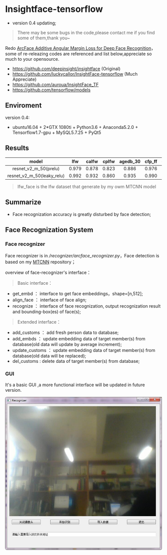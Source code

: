# Insightface-tensorflow

* version 0.4 updating; 

>There may be some bugs in the code,please contact me if you find some of them,thank you~

Redo [ArcFace Additive Angular Margin Loss for Deep Face Recognition](https://arxiv.org/abs/1801.07698)，some of re-releazing codes are referenced and list below,appreciate so much to your opensource.

* https://github.com/deepinsight/insightface (Original)
* https://github.com/luckycallor/InsightFace-tensorflow (Much Appreciate)
* https://github.com/auroua/InsightFace_TF
* https://github.com/tensorflow/models

## Enviroment

version 0.4:

* ubuntu16.04 + 2*GTX 1080ti + Python3.6 + Anaconda5.2.0 + Tensorflow1.7-gpu + MySQL5.7.25 + PyQt5

## Results

|model|lfw|calfw|cplfw|agedb_30|cfp_ff|cfp_fp|lfw_face|
|:----:|:----:|:----:|:----:|:----:|:----:|:----:|:----:|
|resnet_v2_m_50(prelu)|0.979|0.878|0.823|0.886|0.976|0.904|0.866|
|resnet_v2_m_50(leaky_relu)|0.992|0.932|0.860|0.935|0.990|0.910|0.943|

>lfw_face is the lfw dataset that generate by my owm MTCNN model

## Summarize

* Face recognization accuracy is greatly disturbed by face detection;

## Face Recognization System

### Face recognizer

Face recognizer is in */recognizer/arcface_recognizer.py*，Face detection is based on my [MTCNN](https://github.com/friedhelm739/MTCNN-tensorflow) repository；

overview of face-recognizer's interface：

>Basic interface：

* get_embd ： interface to get face embeddings，shape=[n,512];
* align_face ： interface of face align;
* recognize ： interface of face recognization, output recognization result and bounding-box(es) of face(s);

>Extended interface：

* add_customs ： add fresh person data to database;
* add_embds ： update embedding data of target member(s) from database(old data will update by average increment);
* update_customs ： update embedding data of target member(s) from database(old data will be replaced);
* del_customs : delete data of target member(s) from database;

### GUI

It's a basic GUI ,a more functional interface will be updated in future version.

![GUI](./picture/GUI.jpg)